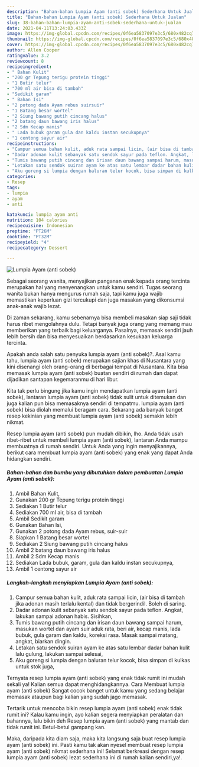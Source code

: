 ```yaml
---
description: "Bahan-bahan Lumpia Ayam (anti sobek) Sederhana Untuk Jualan"
title: "Bahan-bahan Lumpia Ayam (anti sobek) Sederhana Untuk Jualan"
slug: 38-bahan-bahan-lumpia-ayam-anti-sobek-sederhana-untuk-jualan
date: 2021-04-11T13:24:03.433Z
image: https://img-global.cpcdn.com/recipes/0f6ea5837097e3c5/680x482cq70/lumpia-ayam-anti-sobek-foto-resep-utama.jpg
thumbnail: https://img-global.cpcdn.com/recipes/0f6ea5837097e3c5/680x482cq70/lumpia-ayam-anti-sobek-foto-resep-utama.jpg
cover: https://img-global.cpcdn.com/recipes/0f6ea5837097e3c5/680x482cq70/lumpia-ayam-anti-sobek-foto-resep-utama.jpg
author: Allen Cooper
ratingvalue: 3.2
reviewcount: 8
recipeingredient:
- " Bahan Kulit"
- "200 gr Tepung terigu protein tinggi"
- "1 Butir telur"
- "700 ml air bisa di tambah"
- "Sedikit garam"
- " Bahan Isi"
- "2 potong dada Ayam rebus suirsuir"
- "1 Batang besar wortel"
- "2 Siung bawang putih cincang halus"
- "2 batang daun bawang iris halus"
- "2 Sdm Kecap manis"
- " Lada bubuk garam gula dan kaldu instan secukupnya"
- "1 centong sayur air"
recipeinstructions:
- "Campur semua bahan kulit, aduk rata sampai licin, (air bisa di tambah jika adonan masih terlalu kental) dan tidak bergerindil. Boleh di saring."
- "Dadar adonan kulit sebanyak satu sendok sayur pada teflon. Angkat, lakukan sampai adonan habis. Sisihkan,"
- "Tumis bawang putih cincang dan irisan daun bawang sampai harum, masukan wortel dan ayam suir aduk rata, beri air, kecap manis, lada bubuk, gula garam dan kaldu, koreksi rasa. Masak sampai matang, angkat, biarkan dingin."
- "Letakan satu sendok suiran ayam ke atas satu lembar dadar bahan kulit lalu gulung, lakukan sampai selesai,"
- "Aku goreng si lumpia dengan baluran telur kocok, bisa simpan di kulkas untuk stok juga,"
categories:
- Resep
tags:
- lumpia
- ayam
- anti

katakunci: lumpia ayam anti 
nutrition: 104 calories
recipecuisine: Indonesian
preptime: "PT26M"
cooktime: "PT32M"
recipeyield: "4"
recipecategory: Dessert

---
```



![Lumpia Ayam (anti sobek)](https://img-global.cpcdn.com/recipes/0f6ea5837097e3c5/680x482cq70/lumpia-ayam-anti-sobek-foto-resep-utama.jpg)

Sebagai seorang wanita, menyajikan panganan enak kepada orang tercinta merupakan hal yang menyenangkan untuk kamu sendiri. Tugas seorang  wanita bukan hanya mengurus rumah saja, tapi kamu juga wajib memastikan keperluan gizi tercukupi dan juga masakan yang dikonsumsi anak-anak wajib lezat.

Di zaman  sekarang, kamu sebenarnya bisa membeli masakan siap saji tidak harus ribet mengolahnya dulu. Tetapi banyak juga orang yang memang mau memberikan yang terbaik bagi keluarganya. Pasalnya, memasak sendiri jauh lebih bersih dan bisa menyesuaikan berdasarkan kesukaan keluarga tercinta. 



Apakah anda salah satu penyuka lumpia ayam (anti sobek)?. Asal kamu tahu, lumpia ayam (anti sobek) merupakan sajian khas di Nusantara yang kini disenangi oleh orang-orang di berbagai tempat di Nusantara. Kita bisa memasak lumpia ayam (anti sobek) buatan sendiri di rumah dan dapat dijadikan santapan kegemaranmu di hari libur.

Kita tak perlu bingung jika kamu ingin mendapatkan lumpia ayam (anti sobek), lantaran lumpia ayam (anti sobek) tidak sulit untuk ditemukan dan juga kalian pun bisa memasaknya sendiri di tempatmu. lumpia ayam (anti sobek) bisa diolah memalui beragam cara. Sekarang ada banyak banget resep kekinian yang membuat lumpia ayam (anti sobek) semakin lebih nikmat.

Resep lumpia ayam (anti sobek) pun mudah dibikin, lho. Anda tidak usah ribet-ribet untuk membeli lumpia ayam (anti sobek), lantaran Anda mampu membuatnya di rumah sendiri. Untuk Anda yang ingin menyajikannya, berikut cara membuat lumpia ayam (anti sobek) yang enak yang dapat Anda hidangkan sendiri.

<!--inarticleads1-->

##### Bahan-bahan dan bumbu yang dibutuhkan dalam pembuatan Lumpia Ayam (anti sobek):

1. Ambil  Bahan Kulit,
1. Gunakan 200 gr Tepung terigu protein tinggi
1. Sediakan 1 Butir telur
1. Sediakan 700 ml air, bisa di tambah
1. Ambil Sedikit garam
1. Gunakan  Bahan Isi,
1. Gunakan 2 potong dada Ayam rebus, suir-suir
1. Siapkan 1 Batang besar wortel
1. Sediakan 2 Siung bawang putih cincang halus
1. Ambil 2 batang daun bawang iris halus
1. Ambil 2 Sdm Kecap manis
1. Sediakan  Lada bubuk, garam, gula dan kaldu instan secukupnya,
1. Ambil 1 centong sayur air




<!--inarticleads2-->

##### Langkah-langkah menyiapkan Lumpia Ayam (anti sobek):

1. Campur semua bahan kulit, aduk rata sampai licin, (air bisa di tambah jika adonan masih terlalu kental) dan tidak bergerindil. Boleh di saring.
1. Dadar adonan kulit sebanyak satu sendok sayur pada teflon. Angkat, lakukan sampai adonan habis. Sisihkan,
1. Tumis bawang putih cincang dan irisan daun bawang sampai harum, masukan wortel dan ayam suir aduk rata, beri air, kecap manis, lada bubuk, gula garam dan kaldu, koreksi rasa. Masak sampai matang, angkat, biarkan dingin.
1. Letakan satu sendok suiran ayam ke atas satu lembar dadar bahan kulit lalu gulung, lakukan sampai selesai,
1. Aku goreng si lumpia dengan baluran telur kocok, bisa simpan di kulkas untuk stok juga,




Ternyata resep lumpia ayam (anti sobek) yang enak tidak rumit ini mudah sekali ya! Kalian semua dapat menghidangkannya. Cara Membuat lumpia ayam (anti sobek) Sangat cocok banget untuk kamu yang sedang belajar memasak ataupun bagi kalian yang sudah jago memasak.

Tertarik untuk mencoba bikin resep lumpia ayam (anti sobek) enak tidak rumit ini? Kalau kamu ingin, ayo kalian segera menyiapkan peralatan dan bahannya, lalu bikin deh Resep lumpia ayam (anti sobek) yang mantab dan tidak rumit ini. Betul-betul gampang kan. 

Maka, daripada kita diam saja, maka kita langsung saja buat resep lumpia ayam (anti sobek) ini. Pasti kamu tak akan nyesel membuat resep lumpia ayam (anti sobek) nikmat sederhana ini! Selamat berkreasi dengan resep lumpia ayam (anti sobek) lezat sederhana ini di rumah kalian sendiri,ya!.

